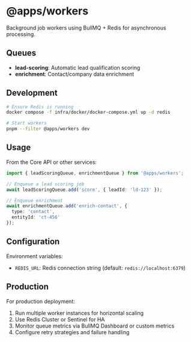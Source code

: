# @apps/workers

Background job workers using BullMQ + Redis for asynchronous processing.

## Queues

- **lead-scoring**: Automatic lead qualification scoring
- **enrichment**: Contact/company data enrichment

## Development

```bash
# Ensure Redis is running
docker compose -f infra/docker/docker-compose.yml up -d redis

# Start workers
pnpm --filter @apps/workers dev
```

## Usage

From the Core API or other services:

```typescript
import { leadScoringQueue, enrichmentQueue } from '@apps/workers';

// Enqueue a lead scoring job
await leadScoringQueue.add('score', { leadId: 'ld-123' });

// Enqueue enrichment
await enrichmentQueue.add('enrich-contact', { 
  type: 'contact', 
  entityId: 'ct-456' 
});
```

## Configuration

Environment variables:

- `REDIS_URL`: Redis connection string (default: `redis://localhost:6379`)

## Production

For production deployment:
1. Run multiple worker instances for horizontal scaling
2. Use Redis Cluster or Sentinel for HA
3. Monitor queue metrics via BullMQ Dashboard or custom metrics
4. Configure retry strategies and failure handling

